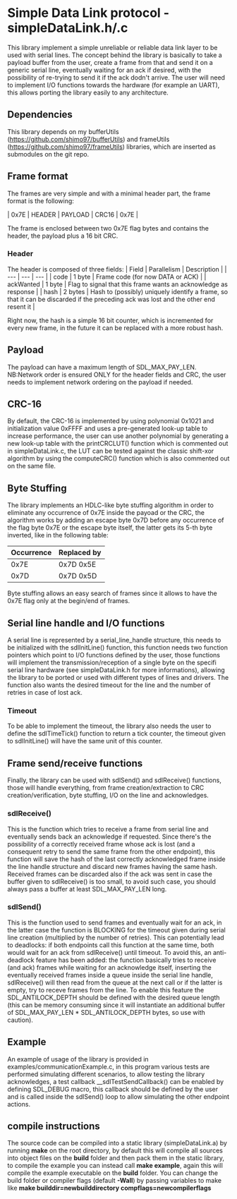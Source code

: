 # Simple Data Link protocol - simpleDataLink.h/.c
This library implement a simple unreliable or reliable data link layer to be used with serial lines.
The concept behind the library is basically to take a payload buffer from the user, create a frame from that and send it on a generic serial line, eventually waiting for an ack if desired, with the possibility of re-trying to send it if the ack dodn't arrive.
The user will need to implement I/O functions towards the hardware (for example an UART), this allows porting the library easily to any architecture.

## Dependencies
This library depends on my bufferUtils (https://github.com/shimo97/bufferUtils) and frameUtils (https://github.com/shimo97/frameUtils) libraries, which are inserted as submodules on the git repo.

## Frame format
The frames are very simple and with a minimal header part, the frame format is the following:

| 0x7E | HEADER | PAYLOAD | CRC16 | 0x7E |

The frame is enclosed between two 0x7E flag bytes and contains the header, the payload plus a 16 bit CRC.

### Header
The header is composed of three fields:
| Field | Parallelism | Description |
| --- | --- | --- |
| code | 1 byte | Frame code (for now DATA or ACK) |
| ackWanted | 1 byte | Flag to signal that this frame wants an acknowledge as response |
| hash | 2 bytes | Hash to (possibly) uniquely identify a frame, so that it can be discarded if the preceding ack was lost and the other end resent it |

Right now, the hash is a simple 16 bit counter, which is incremented for every new frame, in the future it can be replaced with a more robust hash.

## Payload
The payload can have a maximum length of SDL_MAX_PAY_LEN.
NB:Network order is ensured ONLY for the header fields and CRC, the user needs to implement network ordering on the payload if needed.

## CRC-16
By default, the CRC-16 is implemented by using polynomial 0x1021 and initialization value 0xFFFF and uses a pre-generated look-up table to increase performance, the user can use another polynomial by generating a new look-up table with the printCRCLUT() function which is commented out in simpleDataLink.c, the LUT can be tested against the classic shift-xor algorithm by using the computeCRC() function which is also commented out on the same file.

## Byte Stuffing
The library implements an HDLC-like byte stuffing algorithm in order to eliminate any occurrence of 0x7E inside the payoad or the CRC, the algorithm works by adding an escape byte 0x7D before any occurrence of the flag byte 0x7E or the escape byte itself, the latter gets its 5-th byte inverted, like in the following table:

|Occurrence|Replaced by|
|---|---|
|0x7E| 0x7D 0x5E |
|0x7D| 0x7D 0x5D |

Byte stuffing allows an easy search of frames since it allows to have the 0x7E flag only at the begin/end of frames.

## Serial line handle and I/O functions
A serial line is represented by a serial_line_handle structure, this needs to be initialized with the sdlInitLine() function, this function needs two function pointers which point to I/O functions defined by the user, those functions will implement the transmission/reception of a single byte on the specifi serial line hardware (see simpleDataLink.h for more informations), allowing the library to be ported or used with different types of lines and drivers. The function also wants the desired timeout for the line and the number of retries in case of lost ack.

### Timeout
To be able to implement the timeout, the library also needs the user to define the sdlTimeTick() function to return a tick counter, the timeout given to sdlInitLine() will have the same unit of this counter.

## Frame send/receive functions
Finally, the library can be used with sdlSend() and sdlReceive() functions, those will handle everything, from frame creation/extraction to CRC creation/verification, byte stuffing, I/O on the line and acknowledges.

### sdlReceive()
This is the function which tries to receive a frame from serial line and eventually sends back an acknowledge if requested.
Since there's the possibility of a correctly received frame whose ack is lost (and a consequent retry to send the same frame from the other endpoint), this function will save the hash of the last correctly acknowledged frame inside the line handle structure and discard new frames having the same hash.
Received frames can be discarded also if the ack was sent in case the buffer given to sdlReceive() is too small, to avoid such case, you should always pass a buffer at least SDL_MAX_PAY_LEN long.

### sdlSend()
This is the function used to send frames and eventually wait for an ack, in the latter case the function is BLOCKING for the timeout given during serial line creation (multiplied by the number of retries). This can potentially lead to deadlocks: if both endpoints call this function at the same time, both would wait for an ack from sdlReceive() until timeout. To avoid this, an anti-deadlock feature has been added: the function basically tries to receive (and ack) frames while waiting for an acknowledge itself, inserting the eventually received frames inside a queue inside the serial line handle, sdlReceive() will then read from the queue at the next call or if the latter is empty, try to receve frames from the line. To enable this feature the SDL_ANTILOCK_DEPTH should be defined with the desired queue length (this can be memory consuming since it will instantiate an additional buffer of SDL_MAX_PAY_LEN * SDL_ANTILOCK_DEPTH bytes, so use with caution).

## Example
An example of usage of the library is provided in examples/communicationExample.c, in this program various tests are performed simulating different scenarios, to allow testing the library acknowledges, a test callback __sdlTestSendCallback() can be enabled by defining SDL_DEBUG macro, this callback should be defined by the user and is called inside the sdlSend() loop to allow simulating the other endpoint actions. 

## compile instructions
The source code can be compiled into a static library (simpleDataLink.a) by running **make** on the root directory, by default this will compile all sources into object files on the **build** folder and then pack them in the static library, to compile the example you can instead call **make example**, again this will compile the example executable on the **build** folder.
You can change the build folder or compiler flags (default **-Wall**) by passing variables to make like **make builddir=newbuilddirectory compflags=newcompilerflags**